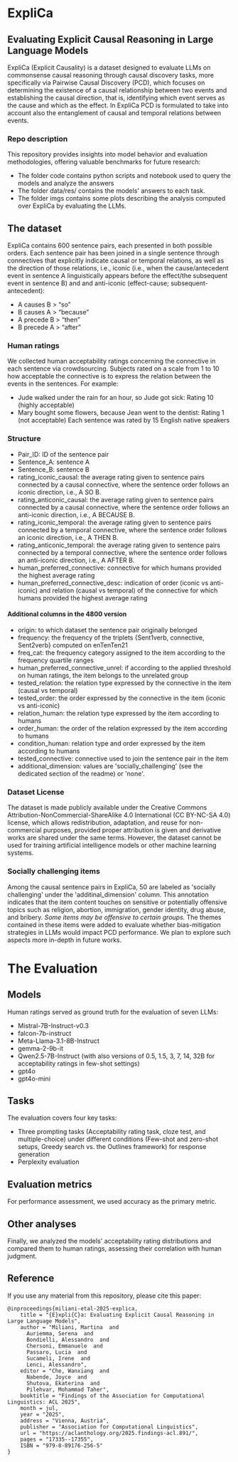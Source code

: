 # ExpliCa
## Evaluating Explicit Causal Reasoning in Large Language Models

ExpliCa (Explicit Causality) is a dataset designed to evaluate LLMs on commonsense causal reasoning through causal discovery tasks, more specifically via Pairwise Causal Discovery (PCD), which focuses on determining the existence of a causal relationship between two events and establishing the causal direction, that is, identifying which event serves as the cause and which as the effect.
In ExpliCa PCD is formulated to take into account also the entanglement of causal and temporal relations between events. 

### Repo description

This repository provides insights into model behavior and evaluation methodologies, offering valuable benchmarks for future research:
* The folder code contains python scripts and notebook used to query the models and analyze the answers
* The folder data/res/ contains the models' answers to each task. 
* The folder imgs contains some plots describing the analysis computed over ExpliCa by evaluating the LLMs.



## The dataset
ExpliCa contains 600 sentence pairs, each presented in both possible orders. Each sentence pair has been joined in a single sentence through connectives that explicitly indicate causal or temporal relations, as well as the direction of those relations, i.e., iconic (i.e., when the cause/antecedent event in sentence A linguistically appears  before  the effect/the subsequent event in sentence B) and and anti-iconic (effect-cause; subsequent-antecedent):
* A causes B > “so”
* B causes A > “because”
* A precede B > “then”
* B precede A > “after”

### Human ratings 
We collected human acceptability ratings concerning the connective in each sentence via crowdsourcing. Subjects rated on a scale from 1 to 10 how acceptable the connective is to express the relation between the events in the sentences.
For example:
* Jude walked under the rain for an hour, so Jude got sick: Rating 10 (highly acceptable)
* Mary bought some flowers, because Jean went to the dentist: Rating 1 (not acceptable)
Each sentence was rated by 15 English native speakers


### Structure
* Pair_ID: ID of the sentence pair
* Sentence_A: sentence A
* Sentence_B: sentence B
* rating_iconic_causal: the average rating given to sentence pairs connected by a causal connective, where the sentence order follows an iconic direction, i.e., A SO B.
* rating_anticonic_causal: the average rating given to sentence pairs connected by a causal connective, where the sentence order follows an anti-iconic direction, i.e., A BECAUSE B.
* rating_iconic_temporal: the average rating given to sentence pairs connected by a temporal connective, where the sentence order follows an iconic direction, i.e., A THEN B.
* rating_anticonic_temporal: the average rating given to sentence pairs connected by a temporal connective, where the sentence order follows an anti-iconic direction, i.e., A AFTER B.
* human_preferred_connective: connective for which humans provided the highest average rating
* human_preferred_connective_desc: indication of order (iconic vs anti-iconic) and relation (causal vs temporal) of the connective for which humans provided the highest average rating

#### Additional columns in the 4800 version

* origin: to which dataset the sentence pair originally belonged
* frequency: the frequency of the triplets \{Sent1verb, connective, Sent2verb\} computed on enTenTen21
* freq_cat: the frequency category assigned to the item according to the frequency quartile ranges
* human_preferred_connective_unrel: if according to the applied threshold on human ratings, the item belongs to the unrelated group
* tested_relation: the relation type expressed by the connective in the item (causal vs temporal)
* tested_order: the order expressed by the connective in the item (iconic vs anti-iconic)
* relation_human: the relation type expressed by the item according to humans
* order_human: the order of the relation expressed by the item according to humans
* condition_human: relation type and order expressed by the item according to humans
* tested_connective: connective used to join the sentence pair in the item
* additional_dimension: values are 'socially_challenging' (see the dedicated section of the readme) or 'none'. 

### Dataset License

The dataset is made publicly available under the Creative Commons Attribution-NonCommercial-ShareAlike 4.0 International (CC BY-NC-SA 4.0) license, which allows redistribution, adaptation, and reuse for non-commercial purposes, provided proper attribution is given and derivative works are shared under the same terms. However, the dataset cannot be used for training artificial intelligence models or other machine learning systems.

### Socially challenging items

Among the causal sentence pairs in ExpliCa, 50 are labeled as 'socially challenging' under the 'additinal_dimension' column. This annotation indicates that the item content touches on sensitive or potentially offensive topics such as religion, abortion, immigration, gender identity, drug abuse, and bribery. 
*Some items may be offensive to certain groups.*
The themes contained in these items were added to evaluate whether bias-mitigation strategies in LLMs would impact PCD performance. We plan to explore such aspects more in-depth in future works.


# The Evaluation

## Models
Human ratings served as ground truth for the evaluation of seven LLMs: 
* Mistral-7B-Instruct-v0.3 
* falcon-7b-instruct
* Meta-Llama-3.1-8B-Instruct 
* gemma-2-9b-it 
* Qwen2.5-7B-Instruct (with also versions of 0.5, 1.5, 3, 7, 14, 32B for acceptability ratings in few-shot settings)
* gpt4o 
* gpt4o-mini

## Tasks
The evaluation covers four key tasks:
* Three prompting tasks (Acceptability rating task, cloze test, and multiple-choice) under different conditions (Few-shot and zero-shot setups, Greedy search vs. the Outlines framework) for response generation
* Perplexity evaluation

## Evaluation metrics
For performance assessment, we used accuracy as the primary metric.

## Other analyses
Finally, we analyzed the models' acceptability rating distributions and compared them to human ratings, assessing their correlation with human judgment.



## Reference
If you use any material from this repository, please cite this paper:
```
@inproceedings{miliani-etal-2025-explica,
    title = "{E}xpli{C}a: Evaluating Explicit Causal Reasoning in Large Language Models",
    author = "Miliani, Martina  and
      Auriemma, Serena  and
      Bondielli, Alessandro  and
      Chersoni, Emmanuele  and
      Passaro, Lucia  and
      Sucameli, Irene  and
      Lenci, Alessandro",
    editor = "Che, Wanxiang  and
      Nabende, Joyce  and
      Shutova, Ekaterina  and
      Pilehvar, Mohammad Taher",
    booktitle = "Findings of the Association for Computational Linguistics: ACL 2025",
    month = jul,
    year = "2025",
    address = "Vienna, Austria",
    publisher = "Association for Computational Linguistics",
    url = "https://aclanthology.org/2025.findings-acl.891/",
    pages = "17335--17355",
    ISBN = "979-8-89176-256-5"
}
```
